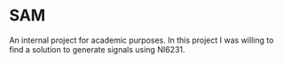 # SAM
An internal project for academic purposes.
In this project I was willing to find a solution to generate signals using NI6231.

